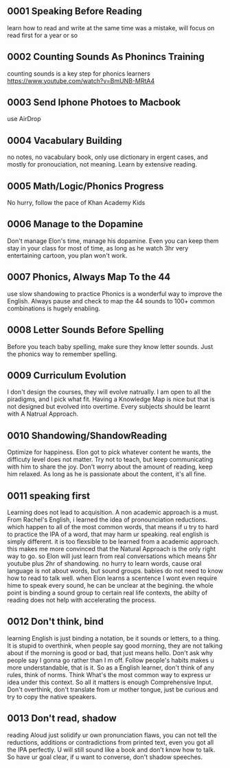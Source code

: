 ## 0001 Speaking Before Reading
learn how to read and write at the same time was a mistake, will focus on read first for a year or so

## 0002 Counting Sounds As Phonincs Training
counting sounds is a key step for phonics learners https://www.youtube.com/watch?v=BmUNB-MRtA4

## 0003 Send Iphone Photoes to Macbook
use AirDrop

## 0004 Vacabulary Building
no notes, no vacabulary book, only use dictionary in ergent cases, and mostly for pronouciation, not meaning. Learn by extensive reading.

## 0005 Math/Logic/Phonics Progress
No hurry, follow the pace of Khan Academy Kids

## 0006  Manage to the Dopamine
Don't manage Elon's time, manage his dopamine. Even you can keep them stay in your class for most of time, as long as he watch 3hr very entertaining cartoon, you plan won't work.

## 0007 Phonics, Always Map To the 44
use slow shandowing to practice Phonics is a wonderful way to improve the English. Always pause and check to map the 44 sounds to 100+ common combinations is hugely enabling.

## 0008 Letter Sounds Before Spelling
Before you teach baby spelling, make sure they know letter sounds. Just the phonics way to remember spelling.

## 0009 Curriculum Evolution
I don't design the courses, they will evolve natrually. I am open to all the piradigms, and I pick what fit. Having a Knowledge Map is nice but that is not designed but evolved into overtime. Every subjects should be learnt with A Natrual Approach.

## 0010 Shandowing/ShandowReading
Optimize for happiness. Elon got to pick whatever content he wants, the difficuty level does not matter. Try not to teach, but keep communicating with him to share the joy. Don't worry about the amount of reading, keep him relaxed. As long as he is passionate about the content, it's all fine.

## 0011 speaking first
Learning does not lead to acquisition. A non academic approach is a must. From Rachel's English, i learned the idea of pronounciation reductions. which happen to all of the most common words, that means if u try to hard to practice the IPA of a word, that may harm ur speaking. real english is simply different. it is too flexsible to be learned from a academic approach. this makes me more convinced that the Natural Approach is the only right way to go. so Elon will just learn from real conversations which means 5hr youtube plus 2hr of shandowing. no hurry to learn words, cause oral language is not about words, but sound groups. babies do not need to know how to read to talk well. when Elon learns a scentence I wont even require hime to speak every sound, he can be unclear at the begining. the whole point is binding a sound group to certain real life contexts, the abilty of reading does not help with accelerating the process. 


## 0012 Don't think, bind
learning English is just binding a notation, be it sounds or letters, to a thing. It is stupid to overthink, when people say good morning, they are not talking about if the morning is good or bad, that just means hello. Don't ask why people say I gonna go rather than I m off. Follow people's habits makes u more understandable, that is it. So as a English learner, don't think of any rules, think of norms. Think What's the most common way to express ur idea under this context. So all it matters is enough Comprehensive Input. Don't overthink, don't translate from ur mother tongue, just be curious and try to copy the native speakers.

## 0013 Don't read, shadow 
reading Aloud just solidify ur own pronunciation flaws, you can not tell the reductions, additions or contradictions from printed text, even you got all the IPA perfectly. U will still sound like a book and don't know how to talk. So have ur goal clear, if u want to converse, don't shadow speeches.

